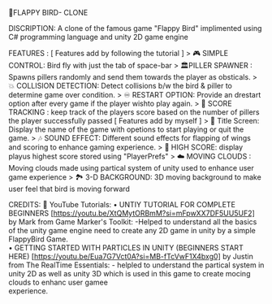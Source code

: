 🐤FLAPPY BIRD- CLONE

DISCRIPTION:
A clone of the  famous game "Flappy Bird" implimented using C# programming language and unity 2D game engine


FEATURES :
  [ Features add by following the tutorial ]
    > 🎮 SIMPLE CONTROL:  Bird fly with just the tab of space-bar
    > 🏛️PILLER SPAWNER : Spawns pillers randomly  and send them towards the player as obsticals.
    > 💥 COLLISION DETECTION: Detect collisions b/w the bird & piller to determine game over condition.
    > ♾️ RESTART OPTION: Provide an drestart option after every game if the player wishto play again.
    > 💯 SCORE TRACKING : keep track of the players score based on the number of  pillers the player successfully passed
  [ Features add by myself ]
    > 🎴 Title Screen: Display the name of the game with opetions to start playing or quit the game.
    > 🎶 SOUND EFFECT: Different sound effects for flapping of wings and scoring to enhance gaming experience.
    > 🏅 HIGH SCORE: display playus highest score stored using  "PlayerPrefs"
    > ☁️ MOVING CLOUDS : Moving clouds made using partical system of unity used to enhance user game  experience
    > 🏞️ 3-D BACKGROUND: 3D moving background to make user feel that bird is moving forward


CREDITS:
   👀 YouTube Tutorials:
    • UNTIY TUTORIAL FOR COMPLETE BEGINNERS [https://youtu.be/XtQMytORBmM?si=mFpwXX7DF5UU5UF2] by Mark from Game Marker's Toolkit:
        -Helped to understand all the basics of the unity game engine need to create any 2D game in unity by a simple FlappyBird Game.   
    • GETTING STARTED WITH PARTICLES IN UNITY (BEGINNERS START HERE) [https://youtu.be/Eua7G7Vct0A?si=MB-fTcVwF1X4bxg0] by Justin from The RealTime Essentials:
        - helpled to understand the partical system in unity 2D as well as unity 3D which is used in this game to create mocing clouds to enhanc user gamee     
          experience.
